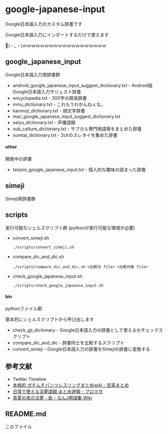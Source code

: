 google-japanese-input
=====================

Google日本語入力のカスタム辞書です


Google日本語入力にインポートするだけで使えます

👏(・_・)ｗｗｗｗｗｗｗｗｗｗｗｗｗｗｗｗｗｗｗ

## google_japanese_input
Google日本語入力用辞書群

- android_google_japanese_input_suggest_dictionary.txt - Android版Google日本語入力サジェスト辞書
- encyclopedia.txt - 300字の簡易辞書
- inmu_dictionary.txt - これもうわかんねぇな。
- kaomoji_dictionary.txt - 顔文字辞書
- mac_google_japanese_input_suggest_dictionary.txt
- seiyu_dictionary.txt - 声優語録
- sub_calture_dictionary.txt - サブカル専門用語等をまとめた辞書
- suretai_dictionary.txt - 2chのスレタイを集めた辞書

#### other
開発中の辞書

- tanjoin_google_japanese_input.txt - 個人的な趣味の詰まった辞書


## simeji
Simeji用辞書群

## scripts
実行可能なシェルスクリプト群 (pythonが実行可能な環境が必要)

- convert_simeji.sh

      ./scripts/convert_simeji.sh

- compare_dic_and_dic.sh

      ./scripts/compare_dic_and_dic.sh <比較元 file> <比較対象 file>

- check_google_japanese_input.sh

      ./scripts/check_google_japanese_input.sh

#### bin
pythonファイル郡

基本的にシェルスクリプトから呼び出します

- check_gji_dictionary - Google日本語入力の辞書として使えるかチェックスクリプト
- compare_dic_and_dic - 辞書同士を比較するスクリプト
- convert_simeji - Google日本語入力の辞書をSimejiの辞書に変換する

## 参考文献
- Twitter Timeline
- <a href="http://www10.atwiki.jp/herrington/pages/11.html">本格的 ガチムチパンツレスリングまとめwiki - 空耳まとめ</a>
- <a href="http://ch.nicovideo.jp/chihou/blomaga/ar341345">日常で使える淫夢語録:まとめ遅報 - ブロマガ</a>
- <a href="http://wikiwiki.jp/livejupiter/?%BF%BF%B2%C6%A4%CE%CC%EB%A4%CE%B0%FC%CC%B4">真夏の夜の淫夢 - 新・なんJ用語集 Wiki</a>

## README.md
このファイル
